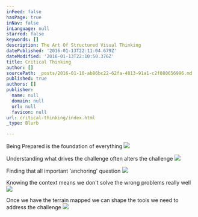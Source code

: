 ```yaml
---
inFeed: false
hasPage: true
inNav: false
inLanguage: null
starred: false
keywords: []
description: The Art Of Structured Visual Thinking
datePublished: '2016-01-13T22:11:04.679Z'
dateModified: '2016-01-13T22:10:50.376Z'
title: Critical Thinking
author: []
sourcePath: _posts/2016-01-10-ab86bc22-62fa-4813-91a1-c2f880656996.md
published: true
authors: []
publisher:
  name: null
  domain: null
  url: null
  favicon: null
url: critical-thinking/index.html
_type: Blurb

---
```

Being Prepared is the foundation of everything
![](https://s3-us-west-2.amazonaws.com/the-grid-img/p/56f98852866f14e58e79d5b3a197f4659a5635ce.jpg)

Understanding what drives the challenge often alters the challenge
![](https://s3-us-west-2.amazonaws.com/the-grid-img/p/dc87b65f2d4cd44d93b78bc0e279f88ee1a6de47.jpg)

Finding that all important 'anchoring' question
![](https://s3-us-west-2.amazonaws.com/the-grid-img/p/4426cde71789d45c15ccf9c40e545bff11910de3.jpg)

Knowing the context means we don't solve the wrong problems really well
![](https://s3-us-west-2.amazonaws.com/the-grid-img/p/8864358a2a9983a55c4c5ac204a4da9a215bd058.jpg)

Once we have the terrain mapped we can shape the tools we need to address the challenge
![](https://s3-us-west-2.amazonaws.com/the-grid-img/p/f4880fccef21382554a7809ffe35989eaa04628b.jpg)